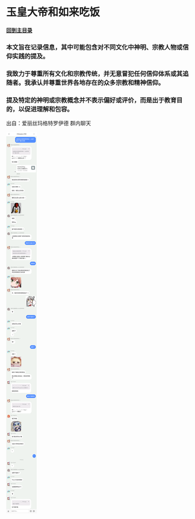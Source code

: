 # 玉皇大帝和如来吃饭

#### [回到主目录](README.md)

### 本文旨在记录信息，其中可能包含对不同文化中神明、宗教人物或信仰实践的提及。

### 我致力于尊重所有文化和宗教传统，并无意冒犯任何信仰体系或其追随者。我承认并尊重世界各地存在的众多宗教和精神信仰。

### 提及特定的神明或宗教概念并不表示偏好或评价，而是出于教育目的，以促进理解和包容。

出自：爱丽丝玛格特罗伊德 群内聊天

![加载失败！](images/role/Als/001.png)